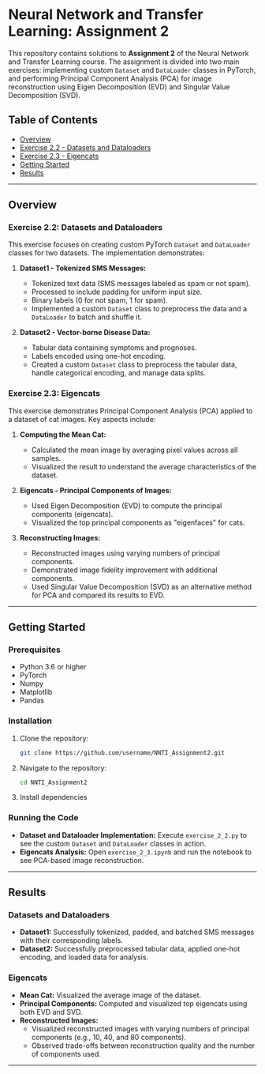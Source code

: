 # Neural Network and Transfer Learning: Assignment 2

This repository contains solutions to **Assignment 2** of the Neural Network and Transfer Learning course. The assignment is divided into two main exercises: implementing custom `Dataset` and `DataLoader` classes in PyTorch, and performing Principal Component Analysis (PCA) for image reconstruction using Eigen Decomposition (EVD) and Singular Value Decomposition (SVD).

## Table of Contents
- [Overview](#overview)
- [Exercise 2.2 - Datasets and Dataloaders](#exercise-22---datasets-and-dataloaders)
- [Exercise 2.3 - Eigencats](#exercise-23---eigencats)
- [Getting Started](#getting-started)
- [Results](#results)

---

## Overview

### Exercise 2.2: Datasets and Dataloaders
This exercise focuses on creating custom PyTorch `Dataset` and `DataLoader` classes for two datasets. The implementation demonstrates:

1. **Dataset1 - Tokenized SMS Messages:**
   - Tokenized text data (SMS messages labeled as spam or not spam).
   - Processed to include padding for uniform input size.
   - Binary labels (0 for not spam, 1 for spam).
   - Implemented a custom `Dataset` class to preprocess the data and a `DataLoader` to batch and shuffle it.

2. **Dataset2 - Vector-borne Disease Data:**
   - Tabular data containing symptoms and prognoses.
   - Labels encoded using one-hot encoding.
   - Created a custom `Dataset` class to preprocess the tabular data, handle categorical encoding, and manage data splits.

### Exercise 2.3: Eigencats
This exercise demonstrates Principal Component Analysis (PCA) applied to a dataset of cat images. Key aspects include:

1. **Computing the Mean Cat:**
   - Calculated the mean image by averaging pixel values across all samples.
   - Visualized the result to understand the average characteristics of the dataset.

2. **Eigencats - Principal Components of Images:**
   - Used Eigen Decomposition (EVD) to compute the principal components (eigencats).
   - Visualized the top principal components as "eigenfaces" for cats.

3. **Reconstructing Images:**
   - Reconstructed images using varying numbers of principal components.
   - Demonstrated image fidelity improvement with additional components.
   - Used Singular Value Decomposition (SVD) as an alternative method for PCA and compared its results to EVD.

---

## Getting Started

### Prerequisites
- Python 3.6 or higher
- PyTorch
- Numpy
- Matplotlib
- Pandas

### Installation
1. Clone the repository:
   ```bash
   git clone https://github.com/username/NNTI_Assignment2.git
   ```
2. Navigate to the repository:
   ```bash
   cd NNTI_Assignment2
   ```
3. Install dependencies


### Running the Code
- **Dataset and Dataloader Implementation:** Execute `exercise_2_2.py` to see the custom `Dataset` and `DataLoader` classes in action.
- **Eigencats Analysis:** Open `exercise_2_3.ipynb` and run the notebook to see PCA-based image reconstruction.

---

## Results

### Datasets and Dataloaders
- **Dataset1:** Successfully tokenized, padded, and batched SMS messages with their corresponding labels.
- **Dataset2:** Successfully preprocessed tabular data, applied one-hot encoding, and loaded data for analysis.

### Eigencats
- **Mean Cat:** Visualized the average image of the dataset.
- **Principal Components:** Computed and visualized top eigencats using both EVD and SVD.
- **Reconstructed Images:**
  - Visualized reconstructed images with varying numbers of principal components (e.g., 10, 40, and 80 components).
  - Observed trade-offs between reconstruction quality and the number of components used.



---


